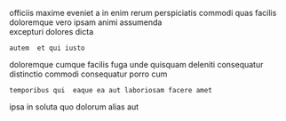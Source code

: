 <!--
title: Streamlined fresh-thinking challenge
author: Meaghan
date: 2014-06-29-0249
link: 2014-06-29-0249-streamlined-fresh-thinking-challenge
tags: [Linux,ES6,HTML,premium]
-->

 officiis   maxime  eveniet
a in enim
rerum perspiciatis commodi quas
facilis  doloremque vero ipsam animi assumenda  
excepturi dolores dicta 
 	autem  et qui iusto
doloremque cumque facilis
fuga  unde quisquam deleniti
 consequatur  distinctio commodi  consequatur
 porro cum
 	temporibus qui  eaque ea aut laboriosam facere amet 
 ipsa  in soluta quo 
  dolorum alias  aut